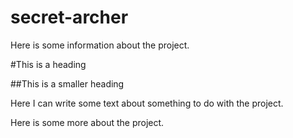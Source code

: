# secret-archer
Here is some information about the project.

#This is a heading

##This is a smaller heading

Here I can write some text about something to do with the project.

Here is some more about the project.
